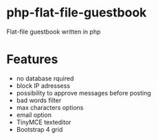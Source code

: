 # php-flat-file-guestbook
Flat-file guestbook written in php
# Features
* no database rquired
* block IP adressess
* possibility to approve messages before posting
* bad words filter
* max characters options 
* email option
* TinyMCE texteditor
* Bootstrap 4 grid
